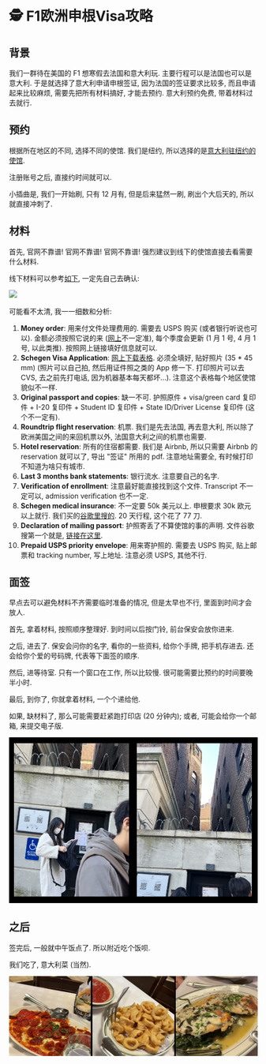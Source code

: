 # 🕵️ F1欧洲申根Visa攻略

## 背景

我们一群待在美国的 F1 想寒假去法国和意大利玩. 主要行程可以是法国也可以是意大利. 于是就选择了意大利申请申根签证, 因为法国的签证要求比较多, 而且申请起来比较麻烦, 需要先把所有材料搞好, 才能去预约. 意大利预约免费, 带着材料过去就行.

## 预约

根据所在地区的不同, 选择不同的使馆. 我们是纽约, 所以选择的是[意大利驻纽约的使馆](https://consnewyork.esteri.it/consolato_newyork/en).

注册账号之后, 直接约时间就可以.

小插曲是, 我们一开始刷, 只有 12 月有, 但是后来猛然一刷, 刷出个大后天的, 所以就直接冲刺了.

## 材料

首先, 官网不靠谱! 官网不靠谱! 官网不靠谱! 强烈建议到线下的使馆直接去看需要什么材料.

线下材料可以参考[如下](http://xhslink.com/PKh45k), 一定先自己去确认:

![](/img/schegen/documents.PNG)

可能看不太清, 我一一细数和分析:
1. **Money order**: 用来付文件处理费用的. 需要去 USPS 购买 (或者银行听说也可以). 金额必须按照它说的来 ([网上](https://consnewyork.esteri.it/consolato_newyork/en/i_servizi/tariffe-0.html)不一定准), 每个季度会更新 (1 月 1 号, 4 月 1 号, 以此类推). 按照网上链接填好信息就可以.
2. **Schegen Visa Application**: [网上下载表格](https://consnewyork.esteri.it/consolato_newyork/en/i_servizi/per_chi_si_reca_in_italia/forms.html). 必须全填好, 贴好照片 (35 * 45 mm) (照片可以自己拍, 然后用证件照之类的 App 修一下. 打印照片可以去 CVS, 去之前先打电话, 因为机器基本每天都坏...). 注意这个表格每个地区使馆貌似不一样.
3. **Original passport and copies**: 缺一不可. 护照原件 + visa/green card 复印件 + I-20 复印件 + Student ID 复印件 + State ID/Driver License 复印件 (这个不一定有).
4. **Roundtrip flight reservation**: 机票. 我们是先去法国, 再去意大利, 所以除了欧洲美国之间的来回机票以外, 法国意大利之间的机票也需要.
5. **Hotel reservation**: 所有的住宿都需要. 我们是 Airbnb, 所以只需要 Airbnb 的 reservation 就可以了, 导出 "签证" 所用的 pdf. 注意地址需要全, 有时候打印不知道为啥只有城市.
6. **Last 3 months bank statements**: 银行流水. 注意要自己的名字.
7. **Verification of enrollment**: 注意最好能直接找到这个文件. Transcript 不一定可以, admission verification 也不一定.
8. **Schegen medical insurance**: 不一定要 50k 美元以上. 申根要求 30k 欧元以上就行. 我们买的[谷歌里搜的](https://schengen.europ-assistance.com/en). 20 天行程, 这个花了 77 刀.
9. **Declaration of mailing passort**: 护照寄丢了不算使馆的事的声明. 文件谷歌搜第一个就是, [链接在这里](https://consnewyork.esteri.it/consolato_newyork/resource/doc/2015/10/declarationformailingpassports.pdf).
10. **Prepaid USPS priority envelope**: 用来寄护照的. 需要去 USPS 购买, 贴上邮票和 tracking number, 写上地址. 注意必须 USPS, 其他不行.

## 面签

早点去可以避免材料不齐需要临时准备的情况, 但是太早也不行, 里面到时间才会放人.

首先, 拿着材料, 按照顺序整理好. 到时间以后按门铃, 前台保安会放你进来.

之后, 进去了. 保安会问你的名字, 看你的一些资料, 给你个手牌, 把手机存进去. 还会给你个爱的号码牌, 代表等下面签的顺序.

然后, 进等待室. 只有一个窗口在工作, 所以比较慢. 很可能需要比预约的时间要晚半小时.

最后, 到你了, 你就拿着材料, 一个个递给他.

如果, 缺材料了, 那么可能需要赶紧跑打印店 (20 分钟内); 或者, 可能会给你一个邮箱, 来提交电子版.

![](/img/schegen/appointment.jpg)

## 之后

签完后, 一般就中午饭点了. 所以附近吃个饭呗.

我们吃了, 意大利菜 (当然).

![](/img/schegen/tony.jpg)
